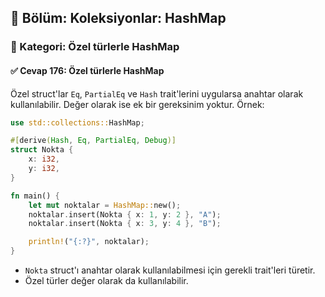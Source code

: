 ## 📘 Bölüm: Koleksiyonlar: HashMap  
### 🔹 Kategori: Özel türlerle HashMap  
#### ✅ Cevap 176: Özel türlerle HashMap

Özel struct'lar `Eq`, `PartialEq` ve `Hash` trait'lerini uygularsa anahtar olarak kullanılabilir. Değer olarak ise ek bir gereksinim yoktur. Örnek:

```rust
use std::collections::HashMap;

#[derive(Hash, Eq, PartialEq, Debug)]
struct Nokta {
    x: i32,
    y: i32,
}

fn main() {
    let mut noktalar = HashMap::new();
    noktalar.insert(Nokta { x: 1, y: 2 }, "A");
    noktalar.insert(Nokta { x: 3, y: 4 }, "B");

    println!("{:?}", noktalar);
}
```

- `Nokta` struct'ı anahtar olarak kullanılabilmesi için gerekli trait'leri türetir.
- Özel türler değer olarak da kullanılabilir.
